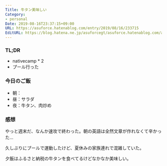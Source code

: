 ```yaml
---
Title: 牛タン美味しい
Category:
- personal
Date: 2019-08-16T23:37:15+09:00
URL: https://asuforce.hatenablog.com/entry/2019/08/16/233715
EditURL: https://blog.hatena.ne.jp/asuforcegt/asuforce.hatenablog.com/atom/entry/26006613397469962
---
```


### TL;DR

- nativecamp * 2
- プール行った

### 今日のご飯

- 朝：
- 昼：サラダ 
- 夜：牛タン、肉炒め

### 感想

やっと週末だ、なんか速攻で終わった。朝の英語は全然文章が作れなくて辛かった...

久しぶりにプールで運動したけど、夏休みの家族連れで混雑していた。

夕飯はふるさと納税の牛タンを食べてるけどなかなか美味しい。
